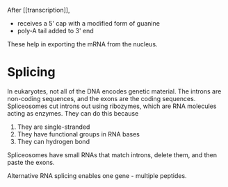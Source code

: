 After [[transcription]], 

- receives a 5' cap with a modified form of guanine
- poly-A tail added to 3' end
 
These help in exporting the mRNA from the nucleus.

# Splicing

In eukaryotes, not all of the DNA encodes genetic material. The introns are non-coding sequences, and the exons are the coding sequences. Spliceosomes cut introns out using ribozymes, which are RNA molecules acting as enzymes. They can do this because

1. They are single-stranded
2. They have functional groups in RNA bases
3. They can hydrogen bond

Spliceosomes have small RNAs that match introns, delete them, and then paste the exons.

Alternative RNA splicing enables one gene - multiple peptides.